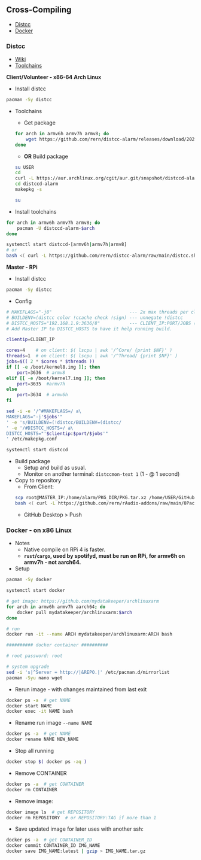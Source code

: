 Cross-Compiling
---
- [Distcc](#distcc)
- [Docker](#docker)

### Distcc
- [Wiki](https://archlinuxarm.org/wiki/Distributed_Compiling)
- [Toolchains](https://aur.archlinux.org/packages/distccd-alarm-armv7h/)

**Client/Volunteer - x86-64 Arch Linux**
- Install distcc
```sh
pacman -Sy distcc
```
- Toolchains
	- Get package
	```sh
	for arch in armv6h armv7h armv8; do
		wget https://github.com/rern/distcc-alarm/releases/download/20200823/distccd-alarm-$arch-10.2.0.20200823-3-x86_64.pkg.tar.zst
	done
	```

	- **OR** Build package
	```sh
	su USER
	cd
	curl -L https://aur.archlinux.org/cgit/aur.git/snapshot/distccd-alarm.tar.gz | bsdtar xf -
	cd distccd-alarm
	makepkg -s

	su
	```

- Install toolchains
```sh
for arch in armv6h armv7h armv8; do
	pacman -U distccd-alarm-$arch
done

systemctl start distccd-[armv6h|armv7h|armv8]
# or
bash <( curl -L https://github.com/rern/distcc-alarm/raw/main/distcc.sh )
```
**Master - RPi**
- Install distcc
```sh
pacman -Sy distcc
```
- Config
```sh
# MAKEFLAGS="-j8"                             --- 2x max threads per client
# BUILDENV=(distcc color !ccache check !sign) --- unnegate !distcc
# DISTCC_HOSTS="192.168.1.9:3636/8"           --- CLIENT_IP:PORT/JOBS (JOBS: 2x max threads per client)
# Add Master IP to DISTCC_HOSTS to have it help running build.

clientip=CLIENT_IP

cores=4    # on client: $( lscpu | awk '/^Core/ {print $NF}' )
threads=1  # on client: $( lscpu | awk '/^Thread/ {print $NF}' )
jobs=$(( 2 * $cores * $threads ))
if [[ -e /boot/kernel8.img ]]; then
	port=3636  # armv8
elif [[ -e /boot/kernel7.img ]]; then
	port=3635  #armv7h
else
	port=3634  # armv6h
fi

sed -i -e '/^#MAKEFLAGS=/ a\
MAKEFLAGS="-j'$jobs'"
' -e 's/BUILDENV=(!distcc/BUILDENV=(distcc/
' -e '/#DISTCC_HOSTS=/ a\
DISTCC_HOSTS="'$clientip:$port/$jobs'"
' /etc/makepkg.conf

systemctl start distccd
```
- Build package
	- Setup and build as usual.
	- Monitor on another terminal: `distccmon-text 1` (1 - @ 1 second)
- Copy to repository
	- From Client:
	```sh
	scp root@MASTER_IP:/home/alarm/PKG_DIR/PKG.tar.xz /home/USER/GitHub/rern.github.io/ARCH
	bash <( curl -L https://github.com/rern/rAudio-addons/raw/main/0Packages/repoupdate.sh )	
	```
	- GitHub Desktop > Push


### Docker - on x86 Linux
- Notes
	- Native compile on RPi 4 is faster.
	- **`rust`/`cargo`, used by spotifyd,  must be run on RPi, for armv6h on armv7h - not aarch64.**
- Setup
```sh
pacman -Sy docker

systemctl start docker

# get image: https://github.com/mydatakeeper/archlinuxarm
for arch in armv6h armv7h aarch64; do
	docker pull mydatakeeper/archlinuxarm:$arch
done

# run
docker run -it --name ARCH mydatakeeper/archlinuxarm:ARCH bash

########## docker container ##########

# root password: root

# system upgrade
sed -i 's|^Server = http://|&REPO.|' /etc/pacman.d/mirrorlist
pacman -Syu nano wget
```
- Rerun image - with changes maintained from last exit
```sh
docker ps -a  # get NAME
docker start NAME
docker exec -it NAME bash
```
- Rename run image `--name NAME`
```sh
docker ps -a  # get NAME
docker rename NAME NEW_NAME
```
- Stop all running
```sh
docker stop $( docker ps -aq )
```
- Remove CONTAINER
```sh
docker ps -a  # get CONTAINER
docker rm CONTAINER
```
- Remove image:
```sh
docker image ls  # get REPOSITORY
docker rm REPOSITORY  # or REPOSITORY:TAG if more than 1
```
- Save updated image for later uses with another ssh:
```sh
docker ps -a  # get CONTAINER_ID
docker commit CONTAINER_ID IMG_NAME
docker save IMG_NAME:latest | gzip > IMG_NAME.tar.gz
```
